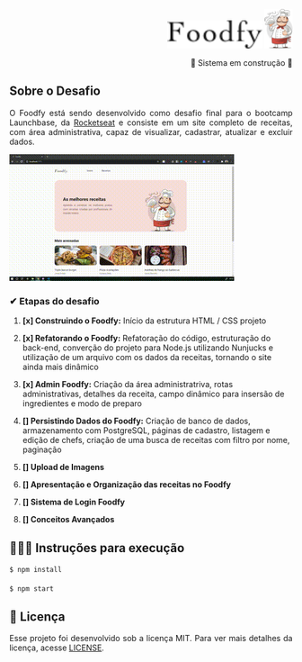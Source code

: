 <p align="right">
    <img height=50px src="public/assets/logo.png" alt="logo">
    <img height=70px src="public/assets/chef.png" alt="icon">
</p>

<p align=right>🚧 Sistema em construção 🚧</p>

## Sobre o Desafio

<p align=justify>
O Foodfy está sendo desenvolvido como desafio final para o bootcamp Launchbase, da <a href="https://rocketseat.com.br">Rocketseat</a> e consiste em um site completo de receitas, com área administrativa, capaz de visualizar, cadastrar, atualizar e excluir dados. 
</p>

![Rota Principal](rota_principal.gif)

### ✔ Etapas do desafio

1. **[x] Construindo o Foodfy:** Início da estrutura HTML / CSS projeto

2. **[x] Refatorando o Foodfy:** Refatoração do código,  estruturação do back-end, converção do projeto para Node.js utilizando Nunjucks e utilização de um arquivo com os dados da receitas, tornando o site ainda mais dinâmico

3. **[x] Admin Foodfy:** Criação da área administratriva, rotas administrativas, detalhes da receita, campo dinâmico para insersão de ingredientes e modo de preparo

4. **[] Persistindo Dados do Foodfy:** Criação de banco de dados, armazenamento com PostgreSQL, páginas de cadastro, listagem e edição de chefs, criação de uma busca de receitas com filtro por nome, paginação

5. **[] Upload de Imagens**

6. **[] Apresentação e Organização das receitas no Foodfy**

7. **[] Sistema de Login Foodfy**

8. **[] Conceitos Avançados**

[coment]: # (➕ Funcionalidades adicionais)

[coment]: # (Para que o sistema fosse executado de forma ainda mais inteligente, foram inseridas algumas funcionalidades.)

## 👩🏽‍💻 Instruções para execução

<p align=justify>
</p>

```bash
$ npm install

$ npm start
```

[coment]: # (Tecnologias)
## 📄 Licença
<p align=justify>
    Esse projeto foi desenvolvido sob a licença MIT. Para ver mais detalhes da licença, acesse <a href="LICENSE">LICENSE</a>.
</p>